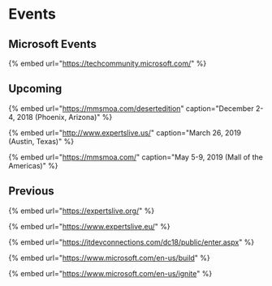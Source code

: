 # Events

## Microsoft Events

{% embed url="https://techcommunity.microsoft.com/" %}

## Upcoming

{% embed url="https://mmsmoa.com/desertedition" caption="December 2-4, 2018 \(Phoenix, Arizona\)" %}

{% embed url="http://www.expertslive.us/" caption="March 26, 2019 \(Austin, Texas\)" %}

{% embed url="https://mmsmoa.com/" caption="May 5-9, 2019 \(Mall of the Americas\)" %}

## Previous

{% embed url="https://expertslive.org/" %}

{% embed url="https://www.expertslive.eu/" %}

{% embed url="https://itdevconnections.com/dc18/public/enter.aspx" %}

{% embed url="https://www.microsoft.com/en-us/build" %}

{% embed url="https://www.microsoft.com/en-us/ignite" %}

